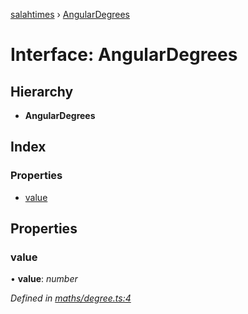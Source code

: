 [salahtimes](../README.md) › [AngularDegrees](angulardegrees.md)

# Interface: AngularDegrees

## Hierarchy

* **AngularDegrees**

## Index

### Properties

* [value](angulardegrees.md#value)

## Properties

###  value

• **value**: *number*

*Defined in [maths/degree.ts:4](https://github.com/doniseferi/salahtimes/blob/8e59f68/src/maths/degree.ts#L4)*
